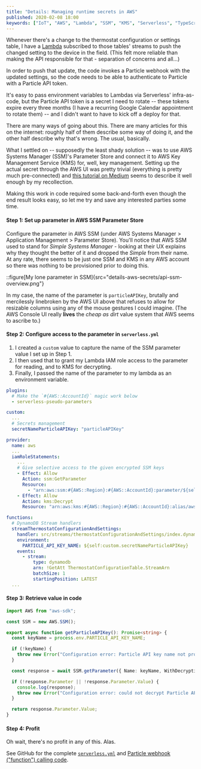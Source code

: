 ```yaml
---
title: "Details: Managing runtime secrets in AWS"
published: 2020-02-08 18:00
keywords: ["IoT", "AWS", "Lambda", "SSM", "KMS", "Serverless", "TypeScript"]
---
```


Whenever there's a change to the thermostat configuration or settings table, I have a
[Lambda](https://github.com/rgiese/warm-and-fuzzy/blob/master/packages/api/src/streams/thermostatConfigurationAndSettings/index.ts)
subscribed to those tables' streams to push the changed setting to the device in the field.
(This felt more reliable than making the API responsible for that - separation of concerns and all...)

In order to push that update, the code invokes a Particle webhook with the updated settings,
so the code needs to be able to authenticate to Particle with a Particle API token.

It's easy to pass environment variables to Lambdas via Serverless' infra-as-code,
but the Particle API token is a secret I need to rotate --
these tokens expire every three months (I have a recurring Google Calendar appointment to rotate them) --
and I didn't want to have to kick off a deploy for that.

There are many ways of going about this. There are many articles for this on the internet:
roughly half of them describe some way of doing it, and the other half describe why that's wrong.
The usual, basically.

What I settled on -- supposedly the least shady solution -- was to use
AWS Systems Manager (SSM)'s Parameter Store and connect it to AWS Key Management Service (KMS) for, well, key management.
Setting up the actual secret through the AWS UI was pretty trivial (everything is pretty much pre-connected)
and [this tutorial on Medium](https://medium.com/velotio-perspectives/managing-secrets-using-aws-systems-manager-parameter-store-and-iam-roles-429b6d5b13fb)
seems to describe it well enough by my recollection.

Making this work in code required some back-and-forth even though the end result looks easy,
so let me try and save any interested parties some time.

#### Step 1: Set up parameter in AWS SSM Parameter Store

Configure the parameter in AWS SSM (under AWS Systems Manager > Application Management > Parameter Store).
You'll notice that AWS SSM used to stand for _Simple Systems Manager_ - looking at their UX explains why they thought the better of it
and dropped the _Simple_ from their name.
At any rate, there seems to be just one SSM and KMS in any AWS account so there was nothing to be provisioned prior to doing this.

::figure[My lone parameter in SSM]{src="details-aws-secrets/api-ssm-overview.png"}

In my case, the name of the parameter is `particleAPIKey`,
brutally and mercilessly linebroken by the AWS UI above that refuses to allow for resizable columns using any of the mouse gestures I could imagine.
(The AWS Console UI really **lives** the _cheap as dirt_ value system that AWS seems to ascribe to.)

#### Step 2: Configure access to the parameter in `serverless.yml`

1. I created a `custom` value to capture the name of the SSM parameter value I set up in Step 1.
1. I then used that to grant my Lambda IAM role access to the parameter for reading, and to KMS for decrypting.
1. Finally, I passed the name of the parameter to my lambda as an environment variable.

```YAML
plugins:
  # Make the `#{AWS::AccountId}` magic work below
  - serverless-pseudo-parameters

custom:
  ...
  # Secrets management
  secretNameParticleAPIKey: "particleAPIKey"

provider:
  name: aws
  ...
  iamRoleStatements:
    ...
    # Give selective access to the given encrypted SSM keys
    - Effect: Allow
      Action: ssm:GetParameter
      Resource:
        - "arn:aws:ssm:#{AWS::Region}:#{AWS::AccountId}:parameter/${self:custom.secretNameParticleAPIKey}"
    - Effect: Allow
      Action: kms:Decrypt
      Resource: "arn:aws:kms:#{AWS::Region}:#{AWS::AccountId}:alias/aws/ssm"

functions:
  # DynamoDB Stream handlers
  streamThermostatConfigurationAndSettings:
    handler: src/streams/thermostatConfigurationAndSettings/index.dynamoStream
    environment:
      PARTICLE_API_KEY_NAME: ${self:custom.secretNameParticleAPIKey}
    events:
      - stream:
          type: dynamodb
          arn: !GetAtt ThermostatConfigurationTable.StreamArn
          batchSize: 1
          startingPosition: LATEST
  ...
```

#### Step 3: Retrieve value in code

```TypeScript
import AWS from "aws-sdk";

const SSM = new AWS.SSM();

export async function getParticleAPIKey(): Promise<string> {
  const keyName = process.env.PARTICLE_API_KEY_NAME;

  if (!keyName) {
    throw new Error("Configuration error: Particle API key name not provided.");
  }

  const response = await SSM.getParameter({ Name: keyName, WithDecryption: true }).promise();

  if (!response.Parameter || !response.Parameter.Value) {
    console.log(response);
    throw new Error("Configuration error: could not decrypt Particle API key.");
  }

  return response.Parameter.Value;
}
```

#### Step 4: Profit

Oh wait, there's no profit in any of this. Alas.

See GitHub for the complete [`serverless.yml`](https://github.com/rgiese/warm-and-fuzzy/blob/master/packages/api/serverless.yml) and
[Particle webhook ("function") calling code](https://github.com/rgiese/warm-and-fuzzy/blob/master/packages/api/src/streams/invokeParticleFunction.ts).
